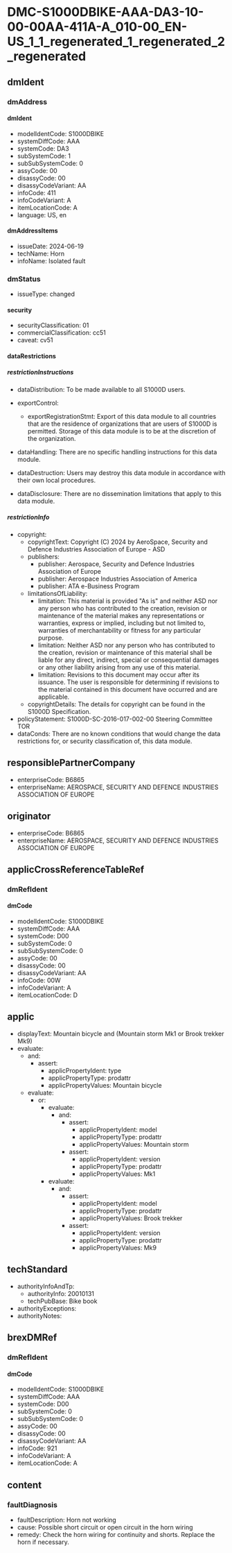 # DMC-S1000DBIKE-AAA-DA3-10-00-00AA-411A-A_010-00_EN-US_1_1_regenerated_1_regenerated_2_regenerated

## dmIdent

### dmAddress

#### dmIdent

* modelIdentCode: S1000DBIKE
* systemDiffCode: AAA
* systemCode: DA3
* subSystemCode: 1
* subSubSystemCode: 0
* assyCode: 00
* disassyCode: 00
* disassyCodeVariant: AA
* infoCode: 411
* infoCodeVariant: A
* itemLocationCode: A
* language: US, en

#### dmAddressItems

* issueDate: 2024-06-19
* techName: Horn
* infoName: Isolated fault

### dmStatus

* issueType: changed

#### security

* securityClassification: 01
* commercialClassification: cc51
* caveat: cv51

#### dataRestrictions

##### restrictionInstructions

* dataDistribution: To be made available to all S1000D users.

* exportControl:
  * exportRegistrationStmt: Export of this data module to all countries that are the residence of organizations that are users of S1000D is permitted. Storage of this data module is to be at the discretion of the organization.

* dataHandling: There are no specific handling instructions for this data module.

* dataDestruction: Users may destroy this data module in accordance with their own local procedures.

* dataDisclosure: There are no dissemination limitations that apply to this data module.

##### restrictionInfo

* copyright:
  * copyrightText: Copyright (C) 2024 by AeroSpace, Security and Defence Industries Association of Europe - ASD
  * publishers:
    * publisher: Aerospace, Security and Defence Industries Association of Europe
    * publisher: Aerospace Industries Association of America
    * publisher: ATA e-Business Program
  * limitationsOfLiability:
    * limitation: This material is provided "As is" and neither ASD nor any person who has contributed to the creation, revision or maintenance of the material makes any representations or warranties, express or implied, including but not limited to, warranties of merchantability or fitness for any particular purpose.
    * limitation: Neither ASD nor any person who has contributed to the creation, revision or maintenance of this material shall be liable for any direct, indirect, special or consequential damages or any other liability arising from any use of this material.
    * limitation: Revisions to this document may occur after its issuance. The user is responsible for determining if revisions to the material contained in this document have occurred and are applicable.
  * copyrightDetails: The details for copyright can be found in the S1000D Specification.
* policyStatement: S1000D-SC-2016-017-002-00 Steering Committee TOR
* dataConds: There are no known conditions that would change the data restrictions for, or security classification of, this data module.

## responsiblePartnerCompany

* enterpriseCode: B6865
* enterpriseName: AEROSPACE, SECURITY AND DEFENCE INDUSTRIES ASSOCIATION OF EUROPE

## originator

* enterpriseCode: B6865
* enterpriseName: AEROSPACE, SECURITY AND DEFENCE INDUSTRIES ASSOCIATION OF EUROPE

## applicCrossReferenceTableRef

### dmRefIdent

#### dmCode

* modelIdentCode: S1000DBIKE
* systemDiffCode: AAA
* systemCode: D00
* subSystemCode: 0
* subSubSystemCode: 0
* assyCode: 00
* disassyCode: 00
* disassyCodeVariant: AA
* infoCode: 00W
* infoCodeVariant: A
* itemLocationCode: D

## applic

* displayText: Mountain bicycle and (Mountain storm Mk1 or Brook trekker Mk9)
* evaluate:
  * and:
    * assert:
      * applicPropertyIdent: type
      * applicPropertyType: prodattr
      * applicPropertyValues: Mountain bicycle
  * evaluate:
    * or:
      * evaluate:
        * and:
          * assert:
            * applicPropertyIdent: model
            * applicPropertyType: prodattr
            * applicPropertyValues: Mountain storm
          * assert:
            * applicPropertyIdent: version
            * applicPropertyType: prodattr
            * applicPropertyValues: Mk1
      * evaluate:
        * and:
          * assert:
            * applicPropertyIdent: model
            * applicPropertyType: prodattr
            * applicPropertyValues: Brook trekker
          * assert:
            * applicPropertyIdent: version
            * applicPropertyType: prodattr
            * applicPropertyValues: Mk9

## techStandard

* authorityInfoAndTp:
  * authorityInfo: 20010131
  * techPubBase: Bike book
* authorityExceptions:
* authorityNotes:

## brexDMRef

### dmRefIdent

#### dmCode

* modelIdentCode: S1000DBIKE
* systemDiffCode: AAA
* systemCode: D00
* subSystemCode: 0
* subSubSystemCode: 0
* assyCode: 00
* disassyCode: 00
* disassyCodeVariant: AA
* infoCode: 921
* infoCodeVariant: A
* itemLocationCode: A

## content

### faultDiagnosis

* faultDescription: Horn not working
* cause: Possible short circuit or open circuit in the horn wiring
* remedy: Check the horn wiring for continuity and shorts. Replace the horn if necessary.